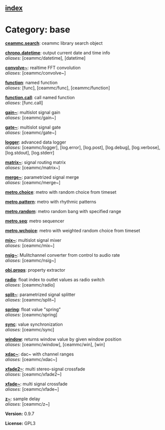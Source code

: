 [index](index.html) 
---

# Category: base




[**ceammc.search**](ceammc.search.html): ceammc library search object 

[**chrono.datetime**](chrono.datetime.html): output current date and time info <br>
_aliases:_ \[ceammc/datetime\], \[datetime\]


[**convolve\~**](convolve~.html): realtime FFT convolution <br>
_aliases:_ \[ceammc/convolve\~\]


[**function**](function.html): named function <br>
_aliases:_ \[func\], \[ceammc/func\], \[ceammc/function\]


[**function.call**](function.call.html): call named function <br>
_aliases:_ \[func.call\]


[**gain\~**](gain~.html): multislot signal gain <br>
_aliases:_ \[ceammc/gain\~\]


[**gate\~**](gate~.html): multislot signal gate <br>
_aliases:_ \[ceammc/gate\~\]


[**logger**](logger.html): advanced data logger <br>
_aliases:_ \[ceammc/logger\], \[log.error\], \[log.post\], \[log.debug\], \[log.verbose\], \[log.stdout\], \[log.stderr\]


[**matrix\~**](matrix~.html): signal routing matrix <br>
_aliases:_ \[ceammc/matrix\~\]


[**merge\~**](merge~.html): parametrized signal merge <br>
_aliases:_ \[ceammc/merge\~\]


[**metro.choice**](metro.choice.html): metro with random choice from timeset 

[**metro.pattern**](metro.pattern.html): metro with rhythmic patterns 

[**metro.random**](metro.random.html): metro random bang with specified range 

[**metro.seq**](metro.seq.html): metro sequencer 

[**metro.wchoice**](metro.wchoice.html): metro with weighted random choice from timeset 

[**mix\~**](mix~.html): multislot signal mixer <br>
_aliases:_ \[ceammc/mix\~\]


[**nsig\~**](nsig~.html): Mulitchannel converter from control to audio rate <br>
_aliases:_ \[ceammc/nsig\~\]


[**obj.props**](obj.props.html): property extractor 

[**radio**](radio.html): float index to outlet values as radio switch <br>
_aliases:_ \[ceammc/radio\]


[**split\~**](split~.html): parametrized signal splitter <br>
_aliases:_ \[ceammc/split\~\]


[**spring**](spring.html): float value &#34;spring&#34; <br>
_aliases:_ \[ceammc/spring\]


[**sync**](sync.html): value synchronization <br>
_aliases:_ \[ceammc/sync\]


[**window**](window.html): returns window value by given window position <br>
_aliases:_ \[ceammc/window\], \[ceammc/win\], \[win\]


[**xdac\~**](xdac~.html): dac~ with channel ranges <br>
_aliases:_ \[ceammc/xdac\~\]


[**xfade2\~**](xfade2~.html): multi stereo-signal crossfade <br>
_aliases:_ \[ceammc/xfade2\~\]


[**xfade\~**](xfade~.html): multi signal crossfade <br>
_aliases:_ \[ceammc/xfade\~\]


[**z\~**](z~.html): sample delay <br>
_aliases:_ \[ceammc/z\~\]



**Version:** 0.9.7

**License:** GPL3
